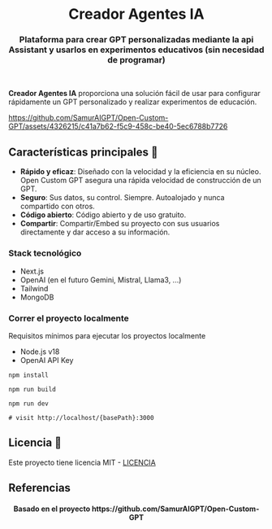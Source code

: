 <h1 align="center" style="font-weight: bold">
  Creador Agentes IA
  <br>
    <h3 align="center">Plataforma para crear GPT personalizadas mediante la api Assistant y usarlos en experimentos educativos (sin necesidad de programar)</h3>
  <br>
  
</h1>

**Creador Agentes IA** proporciona una solución fácil de usar para configurar rápidamente un GPT personalizado y realizar experimentos de educación.



https://github.com/SamurAIGPT/Open-Custom-GPT/assets/4326215/c41a7b62-f5c9-458c-be40-5ec6788b7726


## Características principales 🎯

- **Rápido y eficaz**: Diseñado con la velocidad y la eficiencia en su núcleo. Open Custom GPT asegura una rápida velocidad de construcción de un GPT.
- **Seguro**: Sus datos, su control. Siempre. Autoalojado y nunca compartido con otros.
- **Código abierto**: Código abierto y de uso gratuito.
- **Compartir**: Compartir/Embed su proyecto con sus usuarios directamente y dar acceso a su información.

### Stack tecnológico

- Next.js
- OpenAI (en el futuro Gemini, Mistral, Llama3, ...)
- Tailwind
- MongoDB

### Correr el proyecto localmente

Requisitos mínimos para ejecutar los proyectos localmente

- Node.js v18
- OpenAI API Key

```shell
npm install

npm run build

npm run dev

# visit http://localhost/{basePath}:3000
```



## Licencia 📄

Este proyecto tiene licencia MIT - [LICENCIA](LICENSE)

## Referencias

<h4 align="center">Basado en el proyecto https://github.com/SamurAIGPT/Open-Custom-GPT</h4>
